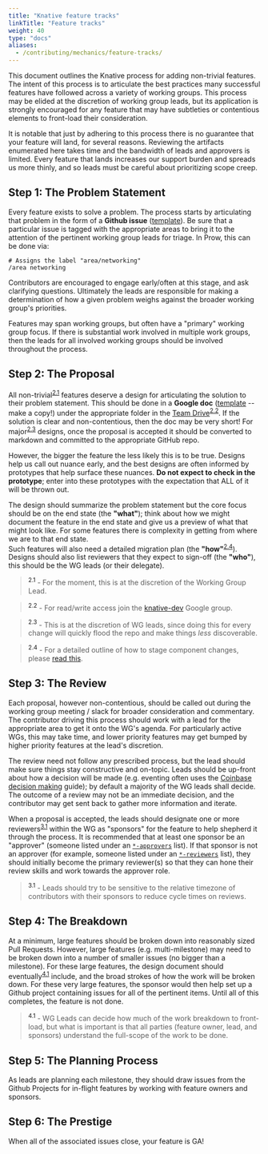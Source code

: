 ```yaml
---
title: "Knative feature tracks"
linkTitle: "Feature tracks"
weight: 40
type: "docs"
aliases:
  - /contributing/mechanics/feature-tracks/
---
```


This document outlines the Knative process for adding non-trivial features.  The 
intent of this process is to articulate the best practices many successful 
features have followed across a variety of working groups.  This process may be 
elided at the discretion of working group leads, but its application is strongly 
encouraged for any feature that may have subtleties or contentious elements to 
front-load their consideration.

It is notable that just by adhering to this process there is no guarantee that 
your feature will land, for several reasons.  Reviewing the artifacts enumerated 
here takes time and the bandwidth of leads and approvers is limited.  Every 
feature that lands increases our support burden and spreads us more thinly, and 
so leads must be careful about prioritizing scope creep.

## Step 1: The Problem Statement

Every feature exists to solve a problem.  The process starts by articulating 
that problem in the form of a **Github issue** 
([template](https://docs.google.com/document/d/1wcQj6SBvIegfoeBT6Q7Wa_snNdsGy5j-bwwSOcTcejY/edit#heading=h.n8a530nnrb)).
 Be sure that a particular issue is tagged with the appropriate areas to bring 
it to the attention of the pertinent working group leads for triage.  In Prow, 
this can be done via:

```
# Assigns the label "area/networking"
/area networking
```

Contributors are encouraged to engage early/often at this stage, and ask 
clarifying questions.  Ultimately the leads are responsible for making a 
determination of how a given problem weighs against the broader working group's 
priorities.

Features may span working groups, but often have a "primary" working group 
focus.  If there is substantial work involved in multiple work groups, then the 
leads for all involved working groups should be involved throughout the process.

## Step 2: The Proposal

All non-trivial<sup>[2.1](#2.1)</sup> features deserve a design for 
articulating the solution to their problem statement. This should be done in a 
**Google doc**
([template](https://docs.google.com/document/d/1s6IIU98bi5FlRNmmBaLAn1rgoleK_ovcL746L7NHq0c/edit) -- make a copy!) 
under the appropriate folder in the [Team 
Drive](https://drive.google.com/drive/folders/0AM-QGZJ-HUA8Uk9PVA)<sup>[2.2](#2.2)</sup>.
If the solution is clear and non-contentious, then the doc may be very short!
For major<sup>[2.3](#2.3)</sup> designs, once the proposal is accepted it should be converted to
markdown and committed to the appropriate GitHub repo.

However, the bigger the feature the less likely this is to be true.  Designs 
help us call out nuance early, and the best designs are often informed by 
prototypes that help surface these nuances.  **Do not expect to check in the 
prototype**; enter into these prototypes with the expectation that ALL of it 
will be thrown out.

The design should summarize the problem statement but the core focus should be 
on the end state (the **"what"**); think about how we might document the feature 
in the end state and give us a preview of what that might look like.  For some 
features there is complexity in getting from where we are to that end state.  
Such features will also need a detailed migration plan (the **"how"**<sup>[2.4](#2.4)</sup>).
Designs should also list reviewers that they expect to sign-off (the **"who"**),
this should be the WG leads (or their delegate).

> <a name="2.1"><sup>2.1</sup></a> - For the moment, this is at the discretion of the Working Group Lead.

> <a name="2.2"><sup>2.2</sup></a> - For read/write access join the [knative-dev](https://groups.google.com/forum/#!forum/knative-dev) Google group.

> <a name="2.3"><sup>2.3</sup></a> - This is at the discretion of WG leads, since doing this for every change will quickly flood the repo and make things _less_ discoverable.

> <a name="2.4"><sup>2.4</sup></a> - For a detailed outline of how to stage component changes, please [read this](https://github.com/knative/serving/issues/2639).

## Step 3: The Review

Each proposal, however non-contentious, should be called out during the working 
group meeting / slack for broader consideration and commentary.  The contributor 
driving this process should work with a lead for the appropriate area to get it 
onto the WG's agenda.  For particularly active WGs, this may take time, and 
lower priority features may get bumped by higher priority features at the lead's 
discretion.  

The review need not follow any prescribed process, but the lead should make sure 
things stay constructive and on-topic.  Leads should be up-front about how a 
decision will be made (e.g. eventing often uses the [Coinbase decision 
making](https://medium.com/@barmstrong/how-we-make-decisions-at-coinbase-cd6c630322e9) 
guide); by default a majority of the WG leads shall decide.  The outcome of a 
review may not be an immediate decision, and the contributor may get sent back 
to gather more information and iterate.

When a proposal is accepted, the leads should designate one or more
reviewers<sup>[3.1](#3.1)</sup> within the WG as "sponsors" for the
feature to help shepherd it through the process.  It is recommended that at
least one sponsor be an "approver" (someone listed under an
[`*-approvers`](https://github.com/knative/serving/blob/main/OWNERS_ALIASES) list).
If that sponsor is not an approver (for example, someone listed under an
[`*-reviewers`](https://github.com/knative/serving/blob/main/OWNERS_ALIASES) list),
they should initially become the primary reviewer(s) so that they can hone their review skills
and work towards the approver role.

> <a name="3.1"><sup>3.1</sup></a> - Leads should try to be sensitive to the relative timezone of contributors with their sponsors to reduce cycle times on reviews.

## Step 4: The Breakdown

At a minimum, large features should be broken down into reasonably sized Pull 
Requests.  However, large features (e.g. multi-milestone) may need to be broken 
down into a number of smaller issues (no bigger than a milestone).  For these 
large features, the design document should eventually<sup>[4.1](#4.1)</sup> include, and the
broad strokes of how the work will be broken down. For these very large features,
the sponsor would then help set up a Github project containing issues for all of
the pertinent items.  Until all of this completes, the feature is not done.

> <a name="4.1"><sup>4.1</sup></a> - WG Leads can decide how much of the work breakdown to front-load, but what is important is that all parties (feature owner, lead, and sponsors) understand the full-scope of the work to be done.


## Step 5: The Planning Process

As leads are planning each milestone, they should draw issues from the Github 
Projects for in-flight features by working with feature owners and sponsors.

## Step 6: The Prestige

When all of the associated issues close, your feature is GA!
